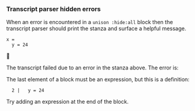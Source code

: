 ### Transcript parser hidden errors

When an error is encountered in a `unison :hide:all` block
then the transcript parser should print the stanza
and surface a helpful message.

``` unison
x =
  y = 24
```



🛑

The transcript failed due to an error in the stanza above. The error is:


  The last element of a block must be an expression, but this is
  a definition:
  
      2 |   y = 24
  
  Try adding an expression at the end of the block.

